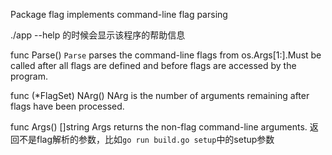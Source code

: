 Package flag implements command-line flag parsing

./app --help 的时候会显示该程序的帮助信息

func Parse()
    `Parse` parses the command-line flags from os.Args[1:].Must be called after all flags are defined and before flags are accessed by the program.

func (*FlagSet) NArg()
    NArg is the number of arguments remaining after flags have been processed.

func Args() []string
    Args returns the non-flag command-line arguments.
    返回不是flag解析的参数，比如`go run build.go setup`中的setup参数

